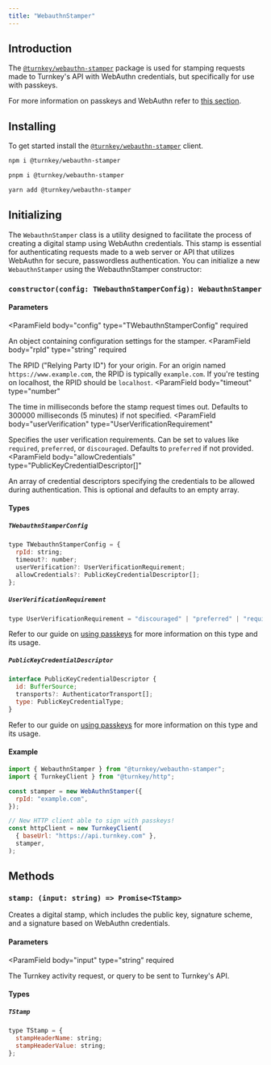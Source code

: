 ```yaml
---
title: "WebauthnStamper"
---
```


## Introduction

The [`@turnkey/webauthn-stamper`](https://www.npmjs.com/package/@turnkey/webauthn-stamper) package is used for stamping requests made to Turnkey's API with WebAuthn credentials, but specifically for use with passkeys.

For more information on passkeys and WebAuthn refer to [this section](/authentication/passkeys/introduction).

## Installing

To get started install the [`@turnkey/webauthn-stamper`](https://www.npmjs.com/package/@turnkey/webauthn-stamper) client.

<CodeGroup>

```bash npm
npm i @turnkey/webauthn-stamper
```

```bash pnpm
pnpm i @turnkey/webauthn-stamper
```

```bash yarn
yarn add @turnkey/webauthn-stamper
```

</CodeGroup>

## Initializing

The `WebauthnStamper` class is a utility designed to facilitate the process of creating a digital stamp using WebAuthn credentials. This stamp is essential for authenticating requests made to a web server or API that utilizes WebAuthn for secure, passwordless authentication. You can initialize a new `WebauthnStamper` using the WebauthnStamper constructor:

### `constructor(config: TWebauthnStamperConfig): WebauthnStamper`

#### Parameters

<ParamField
body="config"
type="TWebauthnStamperConfig"
required

>

An object containing configuration settings for the stamper.
</ParamField>
<ParamField
body="rpId"
type="string"
required

>

The RPID ("Relying Party ID") for your origin. For an origin named `https://www.example.com`, the RPID is typically `example.com`. If you're testing on localhost, the RPID should be `localhost`.
</ParamField>
<ParamField
body="timeout"
type="number"

>

The time in milliseconds before the stamp request times out. Defaults to 300000 milliseconds (5 minutes) if not specified.
</ParamField>
<ParamField
body="userVerification"
type="UserVerificationRequirement"

>

Specifies the user verification requirements. Can be set to values like `required`, `preferred`, or `discouraged`. Defaults to `preferred` if not provided.
</ParamField>
<ParamField
body="allowCredentials"
type="PublicKeyCredentialDescriptor[]"

>

An array of credential descriptors specifying the credentials to be allowed during authentication. This is optional and defaults to an empty array.
</ParamField>

#### Types

##### `TWebauthnStamperConfig`

```js
type TWebauthnStamperConfig = {
  rpId: string;
  timeout?: number;
  userVerification?: UserVerificationRequirement;
  allowCredentials?: PublicKeyCredentialDescriptor[];
};
```

##### `UserVerificationRequirement`

```js
type UserVerificationRequirement = "discouraged" | "preferred" | "required";
```

Refer to our guide on [using passkeys](/authentication/passkeys/options#userverification) for more information on this type and its usage.

##### `PublicKeyCredentialDescriptor`

```js
interface PublicKeyCredentialDescriptor {
  id: BufferSource;
  transports?: AuthenticatorTransport[];
  type: PublicKeyCredentialType;
}
```

Refer to our guide on [using passkeys](/authentication/passkeys/options#allowcredentials) for more information on this type and its usage.

#### Example

```js
import { WebauthnStamper } from "@turnkey/webauthn-stamper";
import { TurnkeyClient } from "@turnkey/http";

const stamper = new WebAuthnStamper({
  rpId: "example.com",
});

// New HTTP client able to sign with passkeys!
const httpClient = new TurnkeyClient(
  { baseUrl: "https://api.turnkey.com" },
  stamper,
);
```

## Methods

### `stamp: (input: string) => Promise<TStamp>`

Creates a digital stamp, which includes the public key, signature scheme, and a signature based on WebAuthn credentials.

#### Parameters

<ParamField
body="input"
type="string"
required

>

The Turnkey activity request, or query to be sent to Turnkey's API.
</ParamField>

#### Types

##### `TStamp`

```js
type TStamp = {
  stampHeaderName: string;
  stampHeaderValue: string;
};
```
